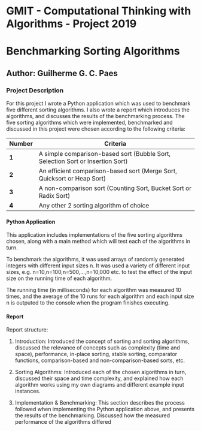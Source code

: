 # GMIT - Computational Thinking with Algorithms - Project 2019


# Benchmarking Sorting Algorithms 

## Author: Guilherme G. C. Paes 


### Project Description

For this project I wrote a Python application which was used to benchmark five different sorting algorithms. I also wrote a report which introduces the algorithms, and discusses the results of the benchmarking process. 
The five sorting algorithms which were implemented, benchmarked and discussed in this project were chosen according to the following criteria: 

Number|Criteria
-----|-----------
**1**|A simple comparison-based sort (Bubble Sort, Selection Sort or Insertion Sort) 
**2**|An efficient comparison-based sort (Merge Sort, Quicksort or Heap Sort) 
**3**|A non-comparison sort (Counting Sort, Bucket Sort or Radix Sort) 
**4**|Any other 2 sorting algorithm of choice

#### Python Application

This application includes implementations of the five sorting algorithms chosen, along with a main method which will test each of the algorithms in turn.

To benchmark the algorithms, it was used arrays of randomly generated integers with different input sizes n. It was used a variety of different input sizes, e.g. n=10,n=100,n=500,…,n=10,000 etc. to test the effect of the input size on the running time of each algorithm.

The running time (in milliseconds) for each algorithm was measured 10 times, and the average of the 10 runs for each algorithm and each input size n is outputed to the console when the program finishes executing.
 

#### Report

Report structure: 

1. Introduction: Introduced the concept of sorting and sorting algorithms, discussed the relevance of concepts such as complexity (time and space), performance, in-place sorting, stable sorting, comparator functions, comparison-based and non-comparison-based sorts, etc. 

2. Sorting Algorithms: Introduced each of the chosen algorithms in turn, discussed their space and time complexity, and explained how each algorithm works using my own diagrams and different example input instances. 

3. Implementation & Benchmarking: This section describes the process followed when implementing the Python application above, and presents the results of the benchmarking. Discussed how the measured performance of the algorithms differed
